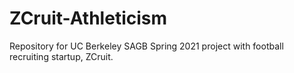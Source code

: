 # ZCruit-Athleticism
Repository for UC Berkeley SAGB Spring 2021 project with football recruiting startup, ZCruit. 
